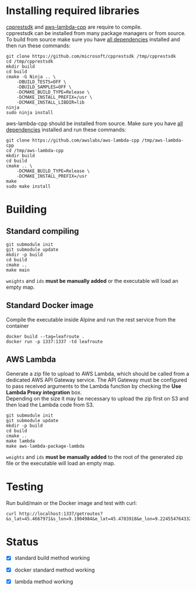 # Installing required libraries
[cpprestsdk](https://github.com/microsoft/cpprestsdk) and [aws-lambda-cpp](https://github.com/awslabs/aws-lambda-cpp) are require to compile.  
cpprestsdk can be installed from many package managers or from source. To build from source make sure you have [all dependencies](https://github.com/Microsoft/cpprestsdk/wiki/How-to-build-for-Linux) installed and then run these commands:
```
git clone https://github.com/microsoft/cpprestsdk /tmp/cpprestsdk
cd /tmp/cpprestsdk
mkdir build
cd build
cmake -G Ninja .. \
    -DBUILD_TESTS=OFF \
    -DBUILD_SAMPLES=OFF \
    -DCMAKE_BUILD_TYPE=Release \
    -DCMAKE_INSTALL_PREFIX=/usr \
    -DCMAKE_INSTALL_LIBDIR=lib
ninja
sudo ninja install
```
aws-lambda-cpp should be installed from source. Make sure you have [all dependencies](https://github.com/awslabs/aws-lambda-cpp#prerequisites) installed and run these commands:
```
git clone https://github.com/awslabs/aws-lambda-cpp /tmp/aws-lambda-cpp
cd /tmp/aws-lambda-cpp
mkdir build
cd build
cmake .. \
    -DCMAKE_BUILD_TYPE=Release \
    -DCMAKE_INSTALL_PREFIX=/usr
make
sudo make install
```
# Building
## Standard compiling
```
git submodule init
git submodule update
mkdir -p build
cd build
cmake ..
make main
```  
`weights` and `ids` **must be manually added** or the executable will load an empty map.  

## Standard Docker image
Compile the executable inside Alpine and run the rest service from the container
```
docker build --tag=leafroute .
docker run -p 1337:1337 -td leafroute
```
## AWS Lambda
Generate a zip file to upload to AWS Lambda, which should be called from a dedicated AWS API Gateway service. The API Gateway must be configured to pass received arguments to the Lambda function by checking the **Use Lambda Proxy integration** box.  
Depending on the size it may be necessary to upload the zip first on S3 and then load the Lambda code from S3.
```
git submodule init
git submodule update
mkdir -p build
cd build
cmake ..
make lambda
make aws-lambda-package-lambda
```
`weights` and `ids` **must be manually added** to the root of the generated zip file or the executable will load an empty map.  
# Testing
Run build/main or the Docker image and test with curl:
```
curl http://localhost:1337/getroutes?&s_lat=45.4667971&s_lon=9.1904984&e_lat=45.4783918&e_lon=9.224554764332705&reroute=false
 ```
# Status
- [x] standard build method working  
- [x] docker standard method working  
- [x] lambda method working

